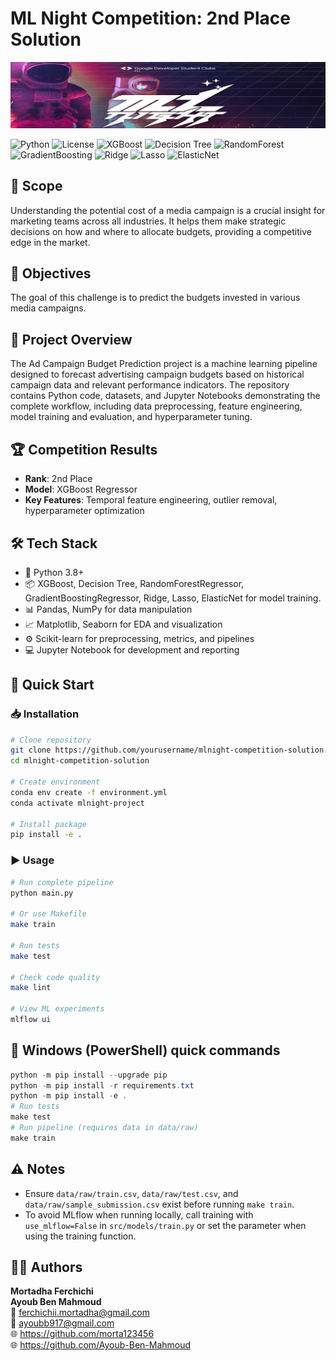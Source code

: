 # ML Night Competition: 2nd Place Solution

![Project cover](assets/header.png)


![Python](https://img.shields.io/badge/Python-3.9-blue)
![License](https://img.shields.io/badge/License-MIT-lightgrey)
![XGBoost](https://img.shields.io/badge/XGBoost-1.7.4-green)
![Decision Tree](https://img.shields.io/badge/Decision%20Tree-1.1.2-blue)
![RandomForest](https://img.shields.io/badge/RandomForest-1.1.2-yellow)
![GradientBoosting](https://img.shields.io/badge/GradientBoosting-1.1.2-orange)
![Ridge](https://img.shields.io/badge/Ridge-1.1.2-lightgrey)
![Lasso](https://img.shields.io/badge/Lasso-1.1.2-lightblue)
![ElasticNet](https://img.shields.io/badge/ElasticNet-1.1.2-purple)


## 📌 Scope

Understanding the potential cost of a media campaign is a crucial insight for marketing teams across all industries. It helps them make strategic decisions on how and where to allocate budgets, providing a competitive edge in the market.

## 📝 Objectives

The goal of this challenge is to predict the budgets invested in various media campaigns.

## 🚀 Project Overview

The Ad Campaign Budget Prediction project is a machine learning pipeline designed to forecast advertising campaign budgets based on historical campaign data and relevant performance indicators. The repository contains Python code, datasets, and Jupyter Notebooks demonstrating the complete workflow, including data preprocessing, feature engineering, model training and evaluation, and hyperparameter tuning.

## 🏆 Competition Results

- **Rank**: 2nd Place
- **Model**: XGBoost Regressor
- **Key Features**: Temporal feature engineering, outlier removal, hyperparameter optimization

## 🛠️ Tech Stack
- 🐍 Python 3.8+
- 📦 XGBoost, Decision Tree, RandomForestRegressor, GradientBoostingRegressor, Ridge, Lasso, ElasticNet for model training.
- 📊 Pandas, NumPy for data manipulation
- 📈 Matplotlib, Seaborn for EDA and visualization
- ⚙️ Scikit-learn for preprocessing, metrics, and pipelines
- 💻 Jupyter Notebook for development and reporting

## 🏁 Quick Start

### 📥 Installation

```bash
# Clone repository
git clone https://github.com/yourusername/mlnight-competition-solution.git
cd mlnight-competition-solution

# Create environment
conda env create -f environment.yml
conda activate mlnight-project

# Install package
pip install -e .

```

### ▶️ Usage

```bash
# Run complete pipeline
python main.py

# Or use Makefile
make train

# Run tests
make test

# Check code quality
make lint

# View ML experiments
mlflow ui
```

## 🐚 Windows (PowerShell) quick commands

```powershell
python -m pip install --upgrade pip
python -m pip install -r requirements.txt
python -m pip install -e .
# Run tests
make test
# Run pipeline (requires data in data/raw)
make train
```

## ⚠️ Notes
- Ensure `data/raw/train.csv`, `data/raw/test.csv`, and `data/raw/sample_submission.csv` exist before running `make train`.
- To avoid MLflow when running locally, call training with `use_mlflow=False` in `src/models/train.py` or set the parameter when using the training function.

## 🧑‍💻 Authors

**Mortadha Ferchichi**  
**Ayoub Ben Mahmoud**  
📧 ferchichii.mortadha@gmail.com  
📧 ayoubb917@gmail.com  
🌐 https://github.com/morta123456  
🌐 https://github.com/Ayoub-Ben-Mahmoud  

